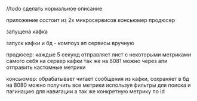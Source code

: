//todo сделать нормальное описание

приложение состоит из 2х микросервисов
консьюмер
продюсер

запущена кафка

запуск кафки и бд - компоуз ап
сервисы вручную

продюсер:
каждые 5 секунд отправляет лист с некоторыми метриками самого себя на сервер кафки
так же на 8081 можно через апи отправить кастомные метрики

консьюмер:
обрабатывает читает сообщения из кафки, сохраняет в бд
на 8080 можно получить все метрики используя фильтры для поиска и пагинацию для навигации
а так же конкретную метрику по id



